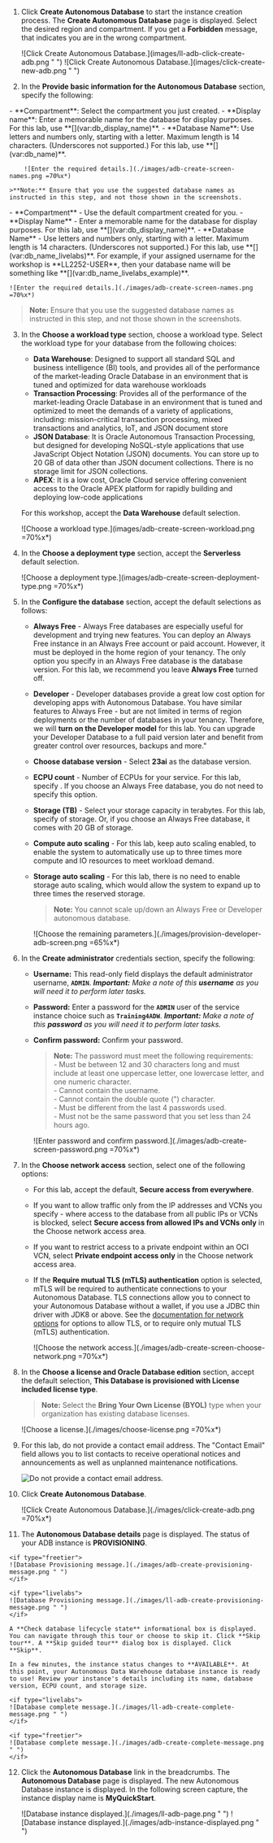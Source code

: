 <!--
    {
        "name":"Provision Autonomous Database",
        "description":"Provision an ADB. Use the `variables.json` file to update provisioning parameters, including database name, ECPUs, storage and more."
    }
-->
1. Click **Create Autonomous Database** to start the instance creation process. The **Create Autonomous Database** page is displayed. Select the desired region and compartment. If you get a **Forbidden** message, that indicates you are in the wrong compartment.

    <if type="livelabs">
    ![Click Create Autonomous Database.](images/ll-adb-click-create-adb.png " ")
    </if>

    <if type="freetier">
    ![Click Create Autonomous Database.](images/click-create-new-adb.png " ")
    </if>

2.  In the **Provide basic information for the Autonomous Database** section, specify the following:

<if type="freetier">
    - **Compartment**: Select the compartment you just created.
    - **Display name**: Enter a memorable name for the database for display purposes. For this lab, use **[](var:db_display_name)**.
    - **Database Name**: Use letters and numbers only, starting with a letter. Maximum length is 14 characters. (Underscores not supported.) For this lab, use **[](var:db_name)**.

        ![Enter the required details.](./images/adb-create-screen-names.png =70%x*)

    >**Note:** Ensure that you use the suggested database names as instructed in this step, and not those shown in the screenshots.
</if>
<if type="livelabs">
    - **Compartment** - Use the default compartment created for you.
    - **Display Name** - Enter a memorable name for the database for display purposes. For this lab, use **[](var:db_display_name)**.
    - **Database Name** - Use letters and numbers only, starting with a letter. Maximum length is 14 characters. (Underscores not supported.) For this lab, use **[](var:db_name_livelabs)**. For example, if your assigned username for the workshop is **LL2252-USER**, then your database name will be something like **[](var:db_name_livelabs_example)**.

    ![Enter the required details.](./images/adb-create-screen-names.png =70%x*)

> **Note:** Ensure that you use the suggested database names as instructed in this step, and not those shown in the screenshots.
</if>

3. In the **Choose a workload type** section, choose a workload type. Select the workload type for your database from the following choices:

    - **Data Warehouse**: Designed to support all standard SQL and business intelligence (BI) tools, and provides all of the performance of the market-leading Oracle Database in an environment that is tuned and optimized for data warehouse workloads
    - **Transaction Processing**: Provides all of the performance of the market-leading Oracle Database in an environment that is tuned and optimized to meet the demands of a variety of applications, including: mission-critical transaction processing, mixed transactions and analytics, IoT, and JSON document store
    - **JSON Database**: It is Oracle Autonomous Transaction Processing, but designed for developing NoSQL-style applications that use JavaScript Object Notation (JSON) documents. You can store up to 20 GB of data other than JSON document collections. There is no storage limit for JSON collections.
    - **APEX**: It is a low cost, Oracle Cloud service offering convenient access to the Oracle APEX platform for rapidly building and deploying low-code applications

    For this workshop, accept the **Data Warehouse** default selection.

    ![Choose a workload type.](images/adb-create-screen-workload.png =70%x*)

4. In the **Choose a deployment type** section, accept the **Serverless** default selection.

    ![Choose a deployment type.](images/adb-create-screen-deployment-type.png =70%x*)

5. In the **Configure the database** section, accept the default selections as follows:

    - **Always Free** - Always Free databases are especially useful for development and trying new features. You can deploy an Always Free instance in an Always Free account or paid account. However, it must be deployed in the home region of your tenancy. The only option you specify in an Always Free database is the database version. For this lab, we recommend you leave **Always Free** turned off.
    - **Developer** - Developer databases provide a great low cost option for developing apps with Autonomous Database. You have similar features to Always Free - but are not limited in terms of region deployments or the number of databases in your tenancy. Therefore, we will **turn on the Developer model** for this lab. You can upgrade your Developer Database to a full paid version later and benefit from greater control over resources, backups and more."
    - **Choose database version** - Select **23ai** as the database version.
    - **ECPU count** - Number of ECPUs for your service. For this lab, specify **[](var:db_ocpu)**. If you choose an Always Free database, you do not need to specify this option.
    - **Storage (TB)** - Select your storage capacity in terabytes. For this lab, specify **[](var:db_storage)** of storage. Or, if you choose an Always Free database, it comes with 20 GB of storage.
    - **Compute auto scaling** - For this lab, keep auto scaling enabled, to enable the system to automatically use up to three times more compute and IO resources to meet workload demand.
    - **Storage auto scaling** - For this lab, there is no need to enable storage auto scaling, which would allow the system to expand up to three times the reserved storage.

        > **Note:** You cannot scale up/down an Always Free or Developer autonomous database.

        ![Choose the remaining parameters.](./images/provision-developer-adb-screen.png =65%x*)

6. In the **Create administrator** credentials section, specify the following:

    - **Username:** This read-only field displays the default administrator username, **`ADMIN`**. _**Important:** Make a note of this **username** as you will need it to perform later tasks._
    - **Password:** Enter a password for the **`ADMIN`** user of the service instance choice such as **`Training4ADW`**. _**Important:** Make a note of this **password** as you will need it to perform later tasks._
    - **Confirm password:** Confirm your password.

        > **Note:** The password must meet the following requirements:    
            - Must be between 12 and 30 characters long and must include at least one uppercase letter, one lowercase letter, and one numeric character.    
            - Cannot contain the username.    
            - Cannot contain the double quote (") character.    
            - Must be different from the last 4 passwords used.    
            - Must not be the same password that you set less than 24 hours ago.

        ![Enter password and confirm password.](./images/adb-create-screen-password.png =70%x*)

7. In the **Choose network access** section, select one of the following options:
    - For this lab, accept the default, **Secure access from everywhere**.
    - If you want to allow traffic only from the IP addresses and VCNs you specify - where access to the database from all public IPs or VCNs is blocked, select **Secure access from allowed IPs and VCNs only** in the Choose network access area.
    - If you want to restrict access to a private endpoint within an OCI VCN, select **Private endpoint access only** in the Choose network access area.
    - If the **Require mutual TLS (mTLS) authentication** option is selected, mTLS will be required to authenticate connections to your Autonomous Database. TLS connections allow you to connect to your Autonomous Database without a wallet, if you use a JDBC thin driver with JDK8 or above. See the [documentation for network options](https://docs.oracle.com/en/cloud/paas/autonomous-database/adbsa/support-tls-mtls-authentication.html#GUID-3F3F1FA4-DD7D-4211-A1D3-A74ED35C0AF5) for options to allow TLS, or to require only mutual TLS (mTLS) authentication.

        ![Choose the network access.](./images/adb-create-screen-choose-network.png =70%x*)

8. In the **Choose a license and Oracle Database edition** section, accept the default selection, **This Database is provisioned with License included license type**.
    
    >**Note:** Select the **Bring Your Own License (BYOL)** type when your organization has existing database licenses.

    ![Choose a license.](./images/choose-license.png =70%x*)

9. For this lab, do not provide a contact email address. The "Contact Email" field allows you to list contacts to receive operational notices and announcements as well as unplanned maintenance notifications.

    ![Do not provide a contact email address.](images/adb-create-screen-contact-email.png "email")

10. Click **Create Autonomous Database**.

    ![Click Create Autonomous Database.](./images/click-create-adb.png =70%x*)

11.  The **Autonomous Database details** page is displayed. The status of your ADB instance is **PROVISIONING**.

    <if type="freetier">
    ![Database Provisioning message.](./images/adb-create-provisioning-message.png " ")
    </if>

    <if type="livelabs">
    ![Database Provisioning message.](./images/ll-adb-create-provisioning-message.png " ")
    </if>

    A **Check database lifecycle state** informational box is displayed. You can navigate through this tour or choose to skip it. Click **Skip tour**. A **Skip guided tour** dialog box is displayed. Click **Skip**.

    In a few minutes, the instance status changes to **AVAILABLE**. At this point, your Autonomous Data Warehouse database instance is ready to use! Review your instance's details including its name, database version, ECPU count, and storage size.

    <if type="livelabs">
    ![Database complete message.](./images/ll-adb-create-complete-message.png " ")
    </if>

    <if type="freetier">
    ![Database complete message.](./images/adb-create-complete-message.png " ")
    </if>

12. Click the **Autonomous Database** link in the breadcrumbs. The **Autonomous Database** page is displayed. The new Autonomous Database instance is displayed. In the following screen capture, the instance display name is **MyQuickStart**.

    <if type="livelabs">
    ![Database instance displayed.](./images/ll-adb-page.png " ")
    </if>

    <if type="freetier">
    ![Database instance displayed.](./images/adb-instance-displayed.png " ")
    </if>